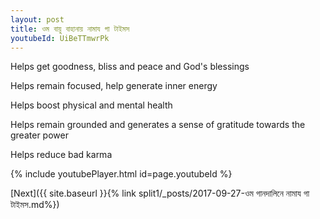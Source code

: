 ```yaml
---
layout: post
title: ওম বায়ু বাহানায় নামায গা টাইমস
youtubeId: UiBeTTmwrPk
---
```

 
 
Helps get goodness, bliss and peace and God's blessings
 
Helps remain focused, help generate inner energy 
 
Helps boost physical and mental health 
 
Helps remain grounded and generates a sense of gratitude towards the greater power 
 
Helps reduce bad karma
 
 
 
 


{% include youtubePlayer.html id=page.youtubeId %}
 
[Next]({{ site.baseurl }}{% link  split1/_posts/2017-09-27-ওম গানদালিনে নামায গা টাইমস.md%})
 
